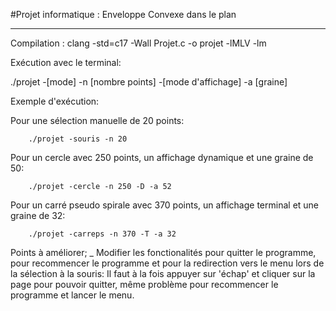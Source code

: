 #Projet informatique : Enveloppe Convexe dans le plan

------------------------------------------

Compilation : clang -std=c17 -Wall Projet.c -o projet -lMLV -lm

Exécution avec le terminal:

./projet -[mode] -n [nombre points] -[mode d'affichage] -a [graine]

Exemple d'exécution:

Pour une sélection manuelle de 20 points:

        ./projet -souris -n 20

Pour un cercle avec 250 points, un affichage dynamique et une graine de 50: 

        ./projet -cercle -n 250 -D -a 52


Pour un carré pseudo spirale avec 370 points, un affichage terminal et une graine de 32:

        ./projet -carreps -n 370 -T -a 32

Points à améliorer;
    _ Modifier les fonctionalités pour quitter le programme, pour recommencer le programme et pour la redirection vers le menu lors de la sélection à la souris: Il faut à la fois appuyer sur 'échap' et cliquer sur la page pour pouvoir quitter, même problème pour recommencer le programme et lancer le menu.
